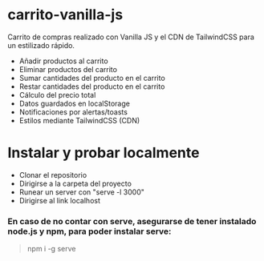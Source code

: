 # carrito-vanilla-js
Carrito de compras realizado con Vanilla JS y el CDN de TailwindCSS para un estilizado rápido.
- Añadir productos al carrito
- Eliminar productos del carrito
- Sumar cantidades del producto en el carrito
- Restar cantidades del producto en el carrito
- Cálculo del precio total
- Datos guardados en localStorage
- Notificaciones por alertas/toasts
- Estilos mediante TailwindCSS (CDN)

# Instalar y probar localmente
- Clonar el repositorio
- Dirigirse a la carpeta del proyecto
- Runear un server con "serve -l 3000"
- Dirigirse al link localhost

### En caso de no contar con serve, asegurarse de tener instalado node.js y npm, para poder instalar serve:
> npm i -g serve
